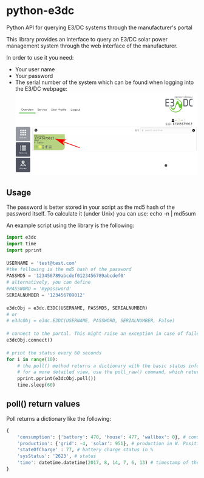 # python-e3dc
Python API for querying E3/DC systems through the manufacturer's portal

This library provides an interface to query an E3/DC solar power management system through the web interface of the manufacturer.

In order to use it you need:
- Your user name
- Your password
- The serial number of the system which can be found when logging into the E3/DC webpage:
![E3/DC screenshot](doc-ima/sn.png)

## Usage

The password is better stored in your script as the md5 hash of the password itself. To calculate it (under Unix) you can use:
	echo -n <password> | md5sum

An example script using the library is the following:
```python
import e3dc
import time
import pprint

USERNAME = 'test@test.com'
#the following is the md5 hash of the password
PASSMD5 = '123456789abcdef0123456789abcdef0'
# alternatively, you can define
#PASSWORD = 'mypassword'
SERIALNUMBER = '123456789012'

e3dcObj = e3dc.E3DC(USERNAME, PASSMD5, SERIALNUMBER)
# or
# e3dcObj = e3dc.E3DC(USERNAME, PASSWORD, SERIALNUMBER, False)

# connect to the portal. This might raise an exception in case of failed login
e3dcObj.connect()

# print the status every 60 seconds
for i in range(10):
    # the poll() method returns a dictionary with the basic status information
    # for a more detailed view, use the poll_raw() command, which returns the data from the portal "as-is"
    pprint.pprint(e3dcObj.poll())
    time.sleep(60)
```
## poll() return values

Poll returns a dictionary like the following:
```python
{
	'consumption': {'battery': 470, 'house': 477, 'wallbox': 0}, # consumption in W. Positive values are exiting the system
	'production': {'grid': -4, 'solar': 951}, # production in W. Positive values are entering the system
	'stateOfCharge' : 77, # battery charge status in %
	'sysStatus': '2623', # status
	'time': datetime.datetime(2017, 8, 14, 7, 6, 13) # timestamp of the poll
} 
 ```